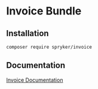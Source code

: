 # Invoice Bundle

## Installation

```
composer require spryker/invoice
```

## Documentation

[Invoice Documentation](https://spryker.github.io/invoice/index.html)




